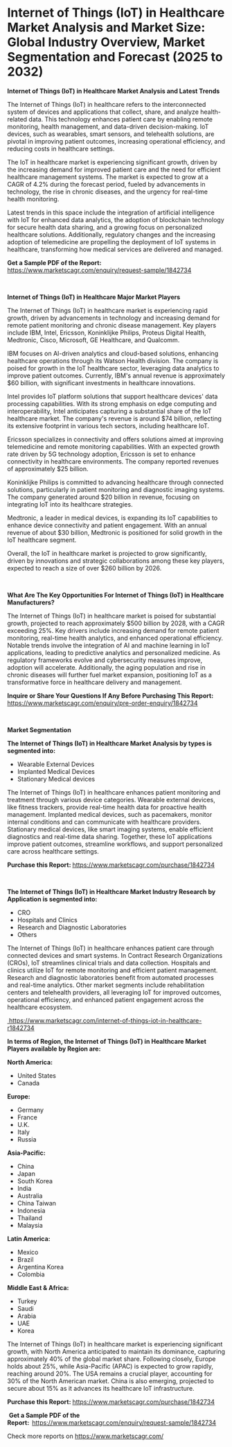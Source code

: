 <p><h1>Internet of Things (IoT) in Healthcare Market Analysis and Market Size: Global Industry Overview, Market Segmentation and Forecast (2025 to 2032)</h1></p><p><strong>Internet of Things (IoT) in Healthcare Market Analysis and Latest Trends</strong></p>
<p><p>The Internet of Things (IoT) in healthcare refers to the interconnected system of devices and applications that collect, share, and analyze health-related data. This technology enhances patient care by enabling remote monitoring, health management, and data-driven decision-making. IoT devices, such as wearables, smart sensors, and telehealth solutions, are pivotal in improving patient outcomes, increasing operational efficiency, and reducing costs in healthcare settings.</p><p>The IoT in healthcare market is experiencing significant growth, driven by the increasing demand for improved patient care and the need for efficient healthcare management systems. The market is expected to grow at a CAGR of 4.2% during the forecast period, fueled by advancements in technology, the rise in chronic diseases, and the urgency for real-time health monitoring. </p><p>Latest trends in this space include the integration of artificial intelligence with IoT for enhanced data analytics, the adoption of blockchain technology for secure health data sharing, and a growing focus on personalized healthcare solutions. Additionally, regulatory changes and the increasing adoption of telemedicine are propelling the deployment of IoT systems in healthcare, transforming how medical services are delivered and managed.</p></p>
<p><strong>Get a Sample PDF of the Report:&nbsp;</strong> <a href="https://www.marketscagr.com/enquiry/request-sample/1842734?utm_campaign=3189&utm_medium=2&utm_source=Github&utm_content=ia&utm_term=26032025&utm_id=internet-of-things-iot-in-healthcare">https://www.marketscagr.com/enquiry/request-sample/1842734</a></p>
<p>&nbsp;</p>
<p><strong>Internet of Things (IoT) in Healthcare Major Market Players</strong></p>
<p><p>The Internet of Things (IoT) in healthcare market is experiencing rapid growth, driven by advancements in technology and increasing demand for remote patient monitoring and chronic disease management. Key players include IBM, Intel, Ericsson, Koninklijke Philips, Proteus Digital Health, Medtronic, Cisco, Microsoft, GE Healthcare, and Qualcomm.</p><p>IBM focuses on AI-driven analytics and cloud-based solutions, enhancing healthcare operations through its Watson Health division. The company is poised for growth in the IoT healthcare sector, leveraging data analytics to improve patient outcomes. Currently, IBM's annual revenue is approximately $60 billion, with significant investments in healthcare innovations.</p><p>Intel provides IoT platform solutions that support healthcare devices' data processing capabilities. With its strong emphasis on edge computing and interoperability, Intel anticipates capturing a substantial share of the IoT healthcare market. The company's revenue is around $74 billion, reflecting its extensive footprint in various tech sectors, including healthcare IoT.</p><p>Ericsson specializes in connectivity and offers solutions aimed at improving telemedicine and remote monitoring capabilities. With an expected growth rate driven by 5G technology adoption, Ericsson is set to enhance connectivity in healthcare environments. The company reported revenues of approximately $25 billion.</p><p>Koninklijke Philips is committed to advancing healthcare through connected solutions, particularly in patient monitoring and diagnostic imaging systems. The company generated around $20 billion in revenue, focusing on integrating IoT into its healthcare strategies.</p><p>Medtronic, a leader in medical devices, is expanding its IoT capabilities to enhance device connectivity and patient engagement. With an annual revenue of about $30 billion, Medtronic is positioned for solid growth in the IoT healthcare segment.</p><p>Overall, the IoT in healthcare market is projected to grow significantly, driven by innovations and strategic collaborations among these key players, expected to reach a size of over $260 billion by 2026.</p></p>
<p>&nbsp;</p>
<p><strong>What Are The Key Opportunities For Internet of Things (IoT) in Healthcare Manufacturers?</strong></p>
<p><p>The Internet of Things (IoT) in healthcare market is poised for substantial growth, projected to reach approximately $500 billion by 2028, with a CAGR exceeding 25%. Key drivers include increasing demand for remote patient monitoring, real-time health analytics, and enhanced operational efficiency. Notable trends involve the integration of AI and machine learning in IoT applications, leading to predictive analytics and personalized medicine. As regulatory frameworks evolve and cybersecurity measures improve, adoption will accelerate. Additionally, the aging population and rise in chronic diseases will further fuel market expansion, positioning IoT as a transformative force in healthcare delivery and management.</p></p>
<p><strong>Inquire or Share Your Questions If Any Before Purchasing This Report:</strong> <a href="https://www.marketscagr.com/enquiry/pre-order-enquiry/1842734?utm_campaign=3189&utm_medium=2&utm_source=Github&utm_content=ia&utm_term=26032025&utm_id=internet-of-things-iot-in-healthcare">https://www.marketscagr.com/enquiry/pre-order-enquiry/1842734</a></p>
<p>&nbsp;</p>
<p><strong>Market Segmentation</strong></p>
<p><strong>The Internet of Things (IoT) in Healthcare Market Analysis by types is segmented into:</strong></p>
<p><ul><li>Wearable External Devices</li><li>Implanted Medical Devices</li><li>Stationary Medical devices</li></ul></p>
<p><p>The Internet of Things (IoT) in healthcare enhances patient monitoring and treatment through various device categories. Wearable external devices, like fitness trackers, provide real-time health data for proactive health management. Implanted medical devices, such as pacemakers, monitor internal conditions and can communicate with healthcare providers. Stationary medical devices, like smart imaging systems, enable efficient diagnostics and real-time data sharing. Together, these IoT applications improve patient outcomes, streamline workflows, and support personalized care across healthcare settings.</p></p>
<p><strong>Purchase this Report:&nbsp;</strong><a href="https://www.marketscagr.com/purchase/1842734?utm_campaign=3189&utm_medium=2&utm_source=Github&utm_content=ia&utm_term=26032025&utm_id=internet-of-things-iot-in-healthcare">https://www.marketscagr.com/purchase/1842734</a></p>
<p>&nbsp;</p>
<p><strong>The Internet of Things (IoT) in Healthcare Market Industry Research by Application is segmented into:</strong></p>
<p><ul><li>CRO</li><li>Hospitals and Clinics</li><li>Research and Diagnostic Laboratories</li><li>Others</li></ul></p>
<p><p>The Internet of Things (IoT) in healthcare enhances patient care through connected devices and smart systems. In Contract Research Organizations (CROs), IoT streamlines clinical trials and data collection. Hospitals and clinics utilize IoT for remote monitoring and efficient patient management. Research and diagnostic laboratories benefit from automated processes and real-time analytics. Other market segments include rehabilitation centers and telehealth providers, all leveraging IoT for improved outcomes, operational efficiency, and enhanced patient engagement across the healthcare ecosystem.</p></p>
<p><a href="https://www.marketscagr.com/internet-of-things-iot-in-healthcare-r1842734?utm_campaign=3189&utm_medium=2&utm_source=Github&utm_content=ia&utm_term=26032025&utm_id=internet-of-things-iot-in-healthcare">&nbsp;https://www.marketscagr.com/internet-of-things-iot-in-healthcare-r1842734</a></p>
<p><strong>In terms of Region, the Internet of Things (IoT) in Healthcare Market Players available by Region are:</strong></p>
<p>
    <p> <strong> North America: </strong>
        <ul>
            <li>United States</li>
            <li>Canada</li>
        </ul>
        </p> 
    <p> <strong> Europe: </strong>
        <ul>
            <li>Germany</li>
            <li>France</li>
            <li>U.K.</li>
            <li>Italy</li>
            <li>Russia</li>
        </ul>
        </p> 
    <p> <strong> Asia-Pacific: </strong>
        <ul>
            <li>China</li>
            <li>Japan</li>
            <li>South Korea</li>
            <li>India</li>
            <li>Australia</li>
            <li>China Taiwan</li>
            <li>Indonesia</li>
            <li>Thailand</li>
            <li>Malaysia</li>
        </ul>
        </p> 
    <p> <strong> Latin America: </strong>
        <ul>
            <li>Mexico</li>
            <li>Brazil</li>
            <li>Argentina Korea</li>
            <li>Colombia</li>
        </ul>
        </p> 
    <p> <strong> Middle East & Africa: </strong>
        <ul>
            <li>Turkey</li>
            <li>Saudi</li>
            <li>Arabia</li>
            <li>UAE</li>
            <li>Korea</li>
        </ul>
    </p>
    </p>
<p><p>The Internet of Things (IoT) in healthcare market is experiencing significant growth, with North America anticipated to maintain its dominance, capturing approximately 40% of the global market share. Following closely, Europe holds about 25%, while Asia-Pacific (APAC) is expected to grow rapidly, reaching around 20%. The USA remains a crucial player, accounting for 30% of the North American market. China is also emerging, projected to secure about 15% as it advances its healthcare IoT infrastructure.</p></p>
<p><strong>Purchase this Report: </strong><a href="https://www.marketscagr.com/purchase/1842734?utm_campaign=3189&utm_medium=2&utm_source=Github&utm_content=ia&utm_term=26032025&utm_id=internet-of-things-iot-in-healthcare">https://www.marketscagr.com/purchase/1842734</a></p>
<p>&nbsp;<strong>Get a Sample PDF of the Report:&nbsp;&nbsp;</strong><a href="https://www.marketscagr.com/enquiry/request-sample/1842734?utm_campaign=3189&utm_medium=2&utm_source=Github&utm_content=ia&utm_term=26032025&utm_id=internet-of-things-iot-in-healthcare">https://www.marketscagr.com/enquiry/request-sample/1842734</a></p>
<p><strong></strong></p>
<p>Check more reports on <a href="https://www.marketscagr.com/?utm_campaign=3189&utm_medium=2&utm_source=Github&utm_content=ia&utm_term=26032025&utm_id=internet-of-things-iot-in-healthcare">https://www.marketscagr.com/</a></p>